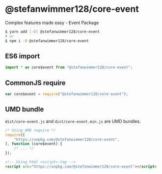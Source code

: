 # @stefanwimmer128/core-event

Complex features made easy - Event Package

``` bash
$ yarn add [-D] @stefanwimmer128/core-event
# or
$ npm i -D @stefanwimmer128/core-event
```

## ES6 import

``` js
import * as core$event from "@stefanwimmer128/core-event";
```

## CommonJS require

``` js
var core$event = require("@stefanwimmer128/core-event");
```

## UMD bundle

`dist/core-event.js` and `dist/core-event.min.js` are UMD bundles.

``` js
/* Using AMD require */
require([
    "https://unpkg.com/@stefanwimmer128/core-event",
], function (core$event) {
    /* ... */
});
```

``` html
<!-- Using html <script>-tag -->
<script src="https://unpkg.com/@stefanwimmer128/core-event"></script>
```
